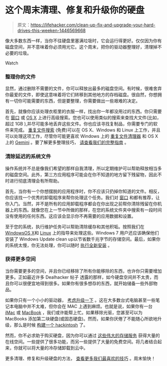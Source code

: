 # 这个周末清理、修复和升级你的硬盘

> 原文：<https://lifehacker.com/clean-up-fix-and-upgrade-your-hard-drives-this-weeken-1446569668>

像大多数东西一样，当你不往硬盘里塞满垃圾时，它会运行得更好。仅仅因为你有磁盘空间，并不意味着你必须用光它。这个周末，把你的驱动器整理好，清理掉不必要的垃圾。

Watch

### 整理你的文件

显然，通过删除不需要的文件，你可以释放出最多的磁盘空间。有时候，很难舍弃你最爱的文件，即使这意味着将它们转移到其他地方的存档磁盘。很自然，你想拥有一切你可能需要的东西，但是要整理，你需要做出一些艰难的决定。

首先，就像你应该处理衣柜里的衣服一样，找出你一年都没用过的东西。你只需要在 [窗口](https://lifehacker.com/find-and-get-rid-of-old-files-with-an-advanced-explorer-5400463) 或 [OS X](http://www.ehow.com/how_4496753_use-room-macintosh-hard-drive.html) 上进行高级搜索。您也可以使用类似的搜索来查找大文件(比如，超过 1GB ),并尽可能多地丢弃这些文件。你也应该寻找复制品，你需要专门的软件来完成。 [重复文件搜索](http://lifehacker.com/duplicate-files-searcher-finds-file-matches-across-syst-5078201) (免费)可以在 OS X、Windows 和 Linux 上工作，并且可以处理这项工作，尽管你可能更喜欢 Windows 上的 [重复文件清理器](http://www.digitalvolcano.co.uk/duplicatecleaner.html) 和 OS X 上的 [Gemini](http://macpaw.com/gemini) 。要了解更多整理技巧， [请查看我们的完整指南](http://lifehacker.com/how-to-clean-out-your-overflowing-hard-drive-and-get-yo-510511720) 。

### 清除延迟的系统文件

操作系统并不总是像我们希望的那样自我清理，所以定期维护可以帮助释放相当多的磁盘空间。此外，第三方应用程序可能会在你不知道的地方留下残留物，因此不时进行彻底清理会有所帮助。

首先，当你有一个你想摆脱的应用程序时，你不应该只扔掉你知道的文件。相反，你应该找一个优秀的卸载程序来帮你处理这个任务。我们对 [窗口](https://lifehacker.com/the-best-app-uninstaller-for-windows-5829096) 和都有推荐，让你入门。当然，并不是所有的应用卸载程序都会在你出现之前帮你清除残留在你机器上的东西。就像您在上一节中所做的那样，在您的系统文件夹中搜索有一段时间没有使用的任何东西。这应该会显示你不再需要的应用数据和设置。

至于您的系统，执行维护任务可以帮助清除缓存和其他积垢。按照我们在[Windows](https://lifehacker.com/what-kind-of-maintenance-do-i-need-to-do-on-my-windows-5815256)[OS X](http://lifehacker.com/what-kind-of-maintenance-do-i-need-to-do-on-my-mac-5814440)和 [Linux](http://lifehacker.com/what-kind-of-maintenance-do-i-need-to-do-on-my-linux-pc-5817282) 上的指导来处理这些。Windows 7 用户还应该确保他们安装了 Windows Update clean up以节省数千兆字节的存储空间。最后，如果你的系统太慢，你无法处理，你可以随时 [执行全新安装](https://lifehacker.com/starting-from-scratch-a-step-by-step-guide-to-reinstal-5629218) 。

### 获得更多空间

当你需要更多的空间，并且你已经移除了所有你能移除的东西，也许你只需要增加更多。正如最近许多 Dealhacker 帖子 透露的那样，如今硬盘空间并不太贵，而且你可以很便宜地得到很多。如果你有很多想存的东西，就开始储备一些外部物品。

如果你只有一个小小的驱动器， [考虑升级一下](https://lifehacker.com/how-to-upgrade-your-tiny-hard-drive-to-a-spacious-new-o-5517688) 。这在大多数台式电脑甚至一些笔记本电脑中并不太难，但你会在 MAC 上遇到麻烦。也就是说，如果你有一台 [iMac](http://lifehacker.com/how-to-upgrade-the-hard-drive-in-your-imac-5756294) 或 [MacBook](http://lifehacker.com/install-a-new-hard-drive-in-a-macbook-5045133) ，我们或许能帮上忙。如果移除光驱，您甚至可以为 MacBooks 添加第二块硬盘(或固态硬盘)。然而，如果你厌倦了不能随心所欲地升级，那么是时候 [构建一个 hackintosh](http://lifehacker.com/build-a-cheaper-customizable-alternative-to-apples-mac-5919132) 了。

然而，你不必求助于购买硬盘，因为你可以通过 [这些伟大的存储服务](https://lifehacker.com/five-best-online-file-storage-services-5861176) 获得大量的在线空间。一些提供了很多功能，而另一些提供了大量的免费空间。将几者结合起来，你就可以将大量的冷存储卸载到云中。

更多清理、修复和升级硬盘的方法， [查看更多我们最喜欢的技巧](https://lifehacker.com/top-10-hard-drive-upgrades-and-fixes-5520822) 。周末愉快！
